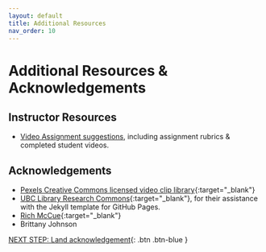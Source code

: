 ```yaml
---
layout: default
title: Additional Resources
nav_order: 10
---
```

# Additional Resources & Acknowledgements
## Instructor Resources 

- [Video Assignment suggestions](./docs/video-essays.pdf), including assignment rubrics & completed student videos.

## Acknowledgements

- [Pexels Creative Commons licensed video clip library](https://www.pexels.com/videos/){:target="_blank"}
- [UBC Library Research Commons](https://github.com/ubc-library-rc/){:target="_blank"}, for their assistance with the Jekyll template for GitHub Pages.
- [Rich McCue](https://richmccue.com/){:target="_blank"}
- Brittany Johnson

[NEXT STEP: Land acknowledgement](land-acknowledgement.html){: .btn .btn-blue }
